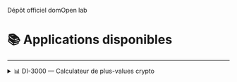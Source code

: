 Dépôt officiel domOpen lab

# 📚 Applications disponibles

---

<details closed>
  
---

<summary>📊 DI-3000 — Calculateur de plus-values crypto</summary>

**DI-3000** est une interface locale pour :

- 📥 Charger un fichier CSV (testé avec : bitpanda)
- 🔁 Appliquer la méthode **FIFO** pour les ventes de crypto
- 🧾 Générer automatiquement les lignes fiscales du **formulaire 2086 (3N)**
- 📊 Simuler votre impôt via un **barème progressif modifiable**
- 📤 Exporter les résultats au format **CSV français**
- 👨‍💻 Accéder au **code source** depuis l’interface

### 🚀 Lancer l’application DI-3000 sous Windows

#### 🧰 1. Prérequis

- Avoir **Python 3.10+** installé.

```powershell
Start-Process "https://www.python.org/ftp/python/3.12.2/python-3.12.2-amd64.exe"
```

Pendant l'installation, cochez ✅ **"Add Python to PATH"**

---

#### 📁 2. Accéder au dossier de l'application

- Cliquez avec le **bouton droit** sur le dossier contenant `declarateur-d-impot-3000.py`  
- Choisissez **"Copier comme chemin d’accès"**
- Ouvrez le **Terminal (administrateur)**, puis tapez :

```bash
cd "C:\Users\votre_nom\Chemin\vers\le\dossier"
```

---

#### 📦 3. Installer les dépendances

```bash
pip install streamlit pandas
```

---

#### ▶️ 4. Lancer l’application

```bash
streamlit run declarateur-d-impot-3000.py
```

Cela ouvre automatiquement une page dans votre navigateur à l’adresse `http://localhost:8501`.

---

## 📜 Licence

Projets open source — librement modifiable, redistribuable et utilisable.

</details>
